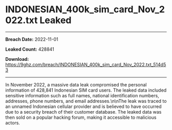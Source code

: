 # INDONESIAN_400k_sim_card_Nov_2022.txt Leaked

------------
**Breach Date:** 2022-11-01

**Leaked Count:** 428841

**Download:** https://9ghz.com/breach/INDONESIAN_400k_sim_card_Nov_2022.txt_514d53

------------
In November 2022, a massive data leak compromised the personal information of 428,841 Indonesian SIM card users. The leaked data included sensitive information such as full names, national identification numbers, addresses, phone numbers, and email addresses.\n\nThe leak was traced to an unnamed Indonesian cellular provider and is believed to have occurred due to a security breach of their customer database. The leaked data was then sold on a popular hacking forum, making it accessible to malicious actors.
